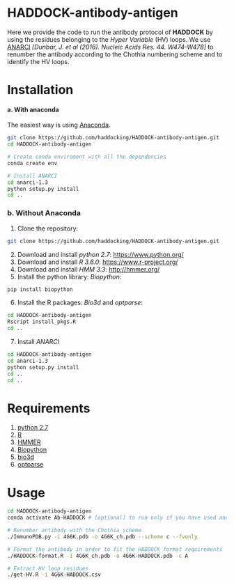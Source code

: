 # HADDOCK-antibody-antigen

Here we provide the code to run the antibody protocol of **HADDOCK** by using the residues belonging to the *Hyper Variable* (HV) loops.
We use [ANARCI](http://opig.stats.ox.ac.uk/webapps/newsabdab/sabpred/anarci/) *[Dunbar, J. et al (2016). Nucleic Acids Res. 44. W474-W478]* to renumber the antibody according to the Chothia numbering scheme and to identify the HV loops.

# Installation
#### a. With anaconda
The easiest way is using [Anaconda](https://www.anaconda.com/distribution/).

``` bash
git clone https://github.com/haddocking/HADDOCK-antibody-antigen.git
cd HADDOCK-antibody-antigen 

# Create conda enviroment with all the dependencies
conda create env 

# Install ANARCI
cd anarci-1.3
python setup.py install
cd ..
```

### b. Without Anaconda

1. Clone the repository: 
``` bash
git clone https://github.com/haddocking/HADDOCK-antibody-antigen.git
```
2. Download and install *python 2.7*: https://www.python.org/
3. Download and install *R 3.6.0*: https://www.r-project.org/
4. Download and install *HMM 3.3*: http://hmmer.org/
5. Install the python library: *Biopython*:
``` bash
pip install biopython
```
6. Install the R packages: *Bio3d* and *optparse*:
``` bash
cd HADDOCK-antibody-antigen 
Rscript install_pkgs.R
cd ..
```
7. Install *ANARCI*
``` bash
cd HADDOCK-antibody-antigen
cd anarci-1.3
python setup.py install
cd ..
cd ..
```

# Requirements

1. [python 2.7](https://www.python.org/)
2. [R](https://www.r-project.org/)
3. [HMMER](http://hmmer.org/)
4. [Biopython](https://biopython.org/) 
5. [bio3d](http://thegrantlab.org/bio3d/index.php)  
6. [optparse](https://github.com/trevorld/r-optparse)

# Usage  

```bash
cd HADDOCK-antibody-antigen
conda activate Ab-HADDOCK # [optional] to run only if you have used anaconda 

# Renumber antibody with the Chothia scheme
./ImmunoPDB.py -i 4G6K.pdb -o 4G6K_ch.pdb --scheme c --fvonly  

# Format the antibody in order to fit the HADDOCK format requirements
./HADDOCK-format.R -i 4G6K_ch.pdb -o 4G6K-HADDOCK.pdb -c A  

# Extract HV loop residues
./get-HV.R -i 4G6K-HADDOCK.csv  
```